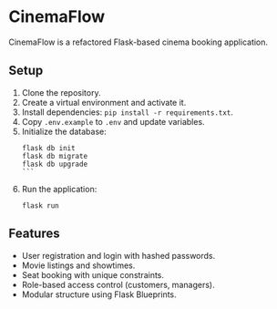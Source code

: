 # CinemaFlow

CinemaFlow is a refactored Flask-based cinema booking application.

## Setup

1. Clone the repository.
2. Create a virtual environment and activate it.
3. Install dependencies: `pip install -r requirements.txt`.
4. Copy `.env.example` to `.env` and update variables.
5. Initialize the database:
   ````
   flask db init
   flask db migrate
   flask db upgrade
   ```
6. Run the application:
   ```
   flask run
   ```

## Features

- User registration and login with hashed passwords.
- Movie listings and showtimes.
- Seat booking with unique constraints.
- Role-based access control (customers, managers).
- Modular structure using Flask Blueprints.
